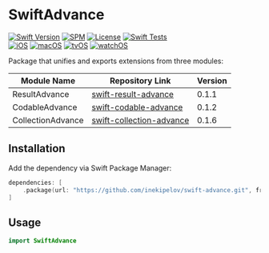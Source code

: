 # SwiftAdvance

[![Swift Version](https://img.shields.io/badge/Swift-5.5+-orange.svg)](https://swift.org/)
[![SPM](https://img.shields.io/badge/SPM-compatible-brightgreen.svg)](https://swift.org/package-manager/)
[![License](https://img.shields.io/badge/license-MIT-blue.svg)](LICENSE)
[![Swift Tests](https://github.com/inekipelov/swift-advance/actions/workflows/swift.yml/badge.svg)](https://github.com/inekipelov/swift-advance/actions/workflows/swift.yml)  
[![iOS](https://img.shields.io/badge/iOS-13.0+-blue.svg)](https://developer.apple.com/ios/)
[![macOS](https://img.shields.io/badge/macOS-10.15+-white.svg)](https://developer.apple.com/macos/)
[![tvOS](https://img.shields.io/badge/tvOS-13.0+-black.svg)](https://developer.apple.com/tvos/)
[![watchOS](https://img.shields.io/badge/watchOS-6.0+-orange.svg)](https://developer.apple.com/watchos/)

Package that unifies and exports extensions from three modules:

| Module Name        | Repository Link                                                                 | Version   |
|--------------------|--------------------------------------------------------------------------------|-----------|
| ResultAdvance      | [swift-result-advance](https://github.com/inekipelov/swift-result-advance)      | 0.1.1     |
| CodableAdvance     | [swift-codable-advance](https://github.com/inekipelov/swift-codable-advance)    | 0.1.2     |
| CollectionAdvance  | [swift-collection-advance](https://github.com/inekipelov/swift-collection-advance) | 0.1.6     |


## Installation

Add the dependency via Swift Package Manager:

```swift
dependencies: [
    .package(url: "https://github.com/inekipelov/swift-advance.git", from: "0.1.0")
]
```

## Usage

```swift
import SwiftAdvance
```

